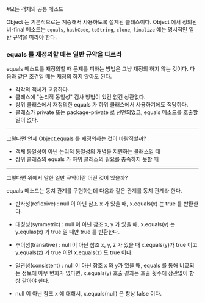 #모든 객체의 공통 메소드

Object 는 기본적으로는 계승해서 사용하도록 설계된 클래스이다. Object 에서 정의된 비-final 메소드는 `equals`, `hashCode`, `toString`, `clone`, `finalize` 에는 명시적인 일반 규약을 따라야 한다.


### equals 를 재정의할 때는 일반 규약을 따르라
equals 메소드를 재정의할 때 문제를 피하는 방법은 그냥 재정의 하지 않는 것이다. 다음과 같은 조건일 때는 재정의 하지 않아도 된다.

- 각각의 객체가 고유하다.
- 클래스에 "논리적 동일성" 검사 방법이 있건 없건 상관없다.
- 상위 클래스에서 재정의한 equals 가 하위 클래스에서 사용하기에도 적당하다.
- 클래스가 private 또는 package-private 로 선언되었고, equals 메소드를 호출할 일이 없다.

---

그렇다면 언제 Object.equals 를 재정의하는 것이 바람직할까?

- 객체 동일성이 아닌 논리적 동일성의 개념을 지원하는 클래스일 때
- 상위 클래스의 equals 가 하위 클래스의 필요를 충족하지 못할 때

---

그렇다면 위에서 말한 일반 규약이란 어떤 것이 있을까?

equals 메소드는 동치 관계를 구현하는데 다음과 같은 관계를 동치 관계라 한다.

- 반사성(reflexive) : null 이 아닌 참조 x 가 있을 때, x.equals(x) 는 true 를 반환한다.

- 대칭성(symmetric) : null 이 아닌 참조 x, y 가 있을 때, x.equals(y) 는 y.equlas(x) 가 true 일 때만 true 를 반환한다.

- 추이성(transitive) : null 이 아닌 참조 x, y, z 가 있을 때 x.equals(y)가 true 이고 y.equals(z) 가 true 이면 x.equals(z) 도 true 이다.

- 일관성(consistent) : null 이 아닌 참조 x 와 y가 있을 때, equals 를 통해 비교되는 정보에 아무 변화가 없다면, x.equals(y) 호출 결과는 호출 횟수에 상관없이 항상 같아야 한다.

- null 이 아닌 참조 x 에 대해서, x.equals(null) 은 항상 false 이다.